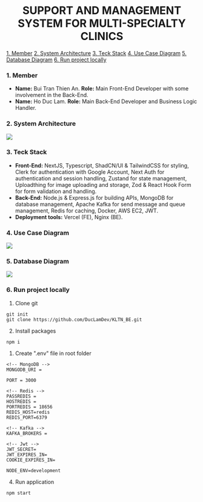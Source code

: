 <h1 align="center">
SUPPORT AND MANAGEMENT SYSTEM FOR MULTI-SPECIALTY CLINICS</h1>

[1. Member](#1-member)
[2. System Architecture](#2-system-architecture)
[3. Teck Stack](#3-teck-stack)
[4. Use Case Diagram](#4-use-case-diagram)
[5. Database Diagram](#5-database-diagram)
[6. Run project locally](#6-run-project-locally)

### 1. Member

- **Name:** Bui Tran Thien An. **Role:** Main Front-End Developer with some involvement in the Back-End.
- **Name:** Ho Duc Lam. **Role:** Main Back-End Developer and Business Logic Handler.

### 2. System Architecture

![](https://res.cloudinary.com/drqbhj6ft/image/upload/v1734289222/learning-webdev-blog/clinic/Client_echt9o.png)

### 3. Teck Stack

- **Front-End:** NextJS, Typescript, ShadCN/UI & TailwindCSS for styling, Clerk for authentication with Google Account, Next Auth for authentication and session handling, Zustand for state management, Uploadthing for image uploading and storage, Zod & React Hook Form for form validation and handling.
- **Back-End:** Node.js & Express.js for building APIs, MongoDB for database management, Apache Kafka for send message and queue management, Redis for caching, Docker, AWS EC2, JWT.
- **Deployment tools:** Vercel (FE), Nginx (BE).

### 4. Use Case Diagram

![](https://res.cloudinary.com/drqbhj6ft/image/upload/v1734289388/learning-webdev-blog/clinic/Use_Case_uuqas1.png)

### 5. Database Diagram

![](https://res.cloudinary.com/drqbhj6ft/image/upload/v1734277960/learning-webdev-blog/clinic/Database_Diagram_d0shvf.png)

### 6. Run project locally

1. Clone git

```
git init
git clone https://github.com/DucLamDev/KLTN_BE.git
```

2. Install packages

```
npm i
```

1. Create ".env" file in root folder

```
<!-- MongoDB -->
MONGODB_URI =

PORT = 3000

<!-- Redis -->
PASSREDIS =
HOSTREDIS =
PORTREDIS = 18656
REDIS_HOST=redis
REDIS_PORT=6379

<!-- Kafka -->
KAFKA_BROKERS =

<!-- Jwt -->
JWT_SECRET=
JWT_EXPIRES_IN=
COOKIE_EXPIRES_IN=

NODE_ENV=development
```

4. Run application

```
npm start
```
